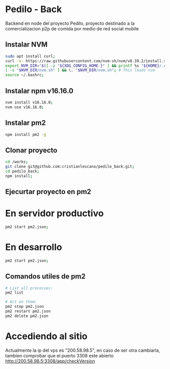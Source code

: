 # Pedilo - Back
Backend en node del proyecto Pedilo, proyecto destinado a la comercializacion p2p de comida por medio de red social mobile

## Instalar NVM
```sh
sudo apt install curl;
curl -o- https://raw.githubusercontent.com/nvm-sh/nvm/v0.39.2/install.sh | bash;
export NVM_DIR="$([ -z "${XDG_CONFIG_HOME-}" ] && printf %s "${HOME}/.nvm" || printf %s "${XDG_CONFIG_HOME}/nvm")"
[ -s "$NVM_DIR/nvm.sh" ] && \. "$NVM_DIR/nvm.sh"; # This loads nvm
source ~/.bashrc;
```

## Instalar npm v16.16.0
```sh
nvm install v16.16.0;
nvm use v16.16.0;
```

## Instalar pm2
```sh
npm install pm2 -g
```

## Clonar proyecto
```sh
cd /works;
git clone git@github.com:cristianlescano/pedilo_back.git;
cd pedilo_back;
npm install;
```

## Ejecurtar proyecto en pm2
# En servidor productivo
```sh
pm2 start pm2.json;
```
# En desarrollo
```sh
pm2 start pm2.json;
```

## Comandos utiles de pm2
```sh
# List all processes:
pm2 list

# Act on them:
pm2 stop pm2.json
pm2 restart pm2.json
pm2 delete pm2.json
```
# Accediendo al sitio
Actualmente la ip del vps es "200.58.98.5", en caso de ser otra cambiarla, tambien comprobar que el puerto 3308 este abierto
http://200.58.98.5:3308/app/checkVersion
